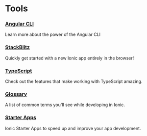 # Tools

### [Angular CLI](https://github.com/angular/angular-cli)

Learn more about the power of the Angular CLI

### [StackBlitz](https://stackblitz.com/)

Quickly get started with a new Ionic app entirely in the browser!

### [TypeScript](https://www.typescriptlang.org/)

Check out the features that make working with TypeScript amazing.

### [Glossary](../reference/glossary.mdx)

A list of common terms you'll see while developing in Ionic.

### [Starter Apps](https://ionicthemes.com)

Ionic Starter Apps to speed up and improve your app development.
